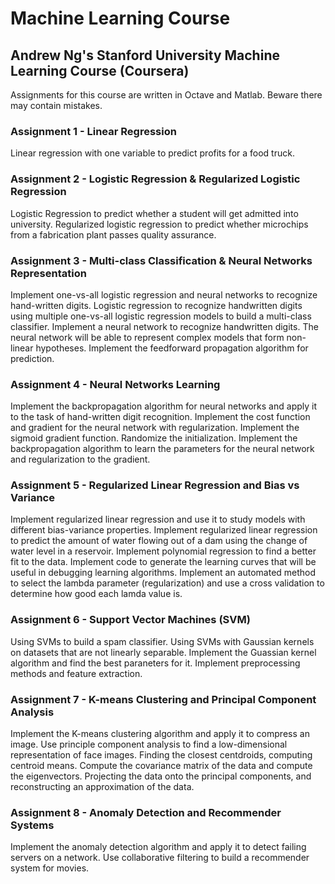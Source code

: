 # Machine Learning Course

## Andrew Ng's Stanford University Machine Learning Course (Coursera)

Assignments for this course are written in Octave and Matlab. Beware there may contain mistakes. 

### Assignment 1 - Linear Regression
Linear regression with one variable to predict profits for a food truck. 

### Assignment 2 - Logistic Regression & Regularized Logistic Regression
Logistic Regression to predict whether a student will get admitted into university.
Regularized logistic regression to predict whether microchips from a fabrication plant passes quality assurance.

### Assignment 3 - Multi-class Classification & Neural Networks Representation 
Implement one-vs-all logistic regression and neural networks to recognize hand-written digits.
Logistic regression to recognize handwritten digits using multiple one-vs-all logistic regression models to build a multi-class classifier.
Implement a neural network to recognize handwritten digits. The neural network will be able to represent complex models that form non-linear hypotheses. Implement the feedforward propagation algorithm for prediction.

### Assignment 4 - Neural Networks Learning 
Implement the backpropagation algorithm for neural networks and apply it to the task of hand-written digit recognition. Implement  the cost function and gradient for the neural network with regularization. Implement the sigmoid gradient function. Randomize the initialization. Implement the backpropagation algorithm to learn the parameters for the neural network and regularization to the gradient. 

### Assignment 5 - Regularized Linear Regression and Bias vs Variance
Implement regularized linear regression and use it to study models with different bias-variance properties. Implement regularized linear regression to predict the amount of water flowing out of a dam using the change of water level in a reservoir. Implement polynomial regression to find a better fit to the data. Implement code to generate the learning curves that will be useful in debugging learning algorithms. Implement an automated method to select the lambda parameter (regularization) and use a cross validation to determine how good each lamda value is. 

### Assignment 6 - Support Vector Machines (SVM)
Using SVMs to build a spam classifier. Using SVMs with Gaussian kernels on datasets that are not linearly separable. Implement the Guassian kernel algorithm and find the best paraneters for it. Implement preprocessing methods and feature extraction. 

### Assignment 7 - K-means Clustering and Principal Component Analysis
Implement the K-means clustering algorithm and apply it to compress an image. Use principle component analysis to find a low-dimensional representation of face images. Finding the closest centdroids, computing centroid means. Compute the covariance matrix of the data and compute the eigenvectors. Projecting the data onto the principal components, and reconstructing an approximation of the data. 

### Assignment 8 - Anomaly Detection and Recommender Systems
Implement the anomaly detection algorithm and apply it to detect failing servers on a network. Use collaborative filtering to build a recommender system for movies. 


